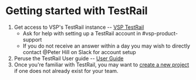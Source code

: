 # Getting started with TestRail

1. Get access to VSP's TestRail instance -- [VSP TestRail](https://dsvavsp.testrail.io/)
   * Ask for help with setting up a TestRail account in \#vsp-product-support
   * If you do not receive an answer within a day you may wish to directly contact @Peter Hill on Slack for account setup
2. Peruse the TestRail User guide -- [User Guide](http://docs.gurock.com/testrail-userguide/start)
3. Once you're familiar with TestRail, you may want to [create a new project](creating-a-project.md) if one does not already exist for your team.

